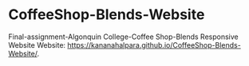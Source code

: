 # CoffeeShop-Blends-Website
Final-assignment-Algonquin College-Coffee Shop-Blends Responsive Website
Website: https://kananahalpara.github.io/CoffeeShop-Blends-Website/.
